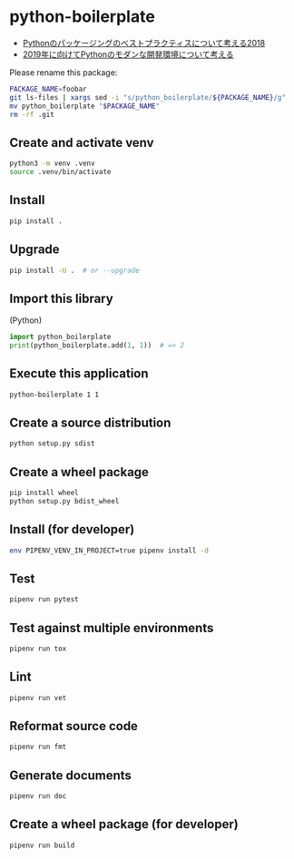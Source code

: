 # python-boilerplate

* [Pythonのパッケージングのベストプラクティスについて考える2018](https://techblog.asahi-net.co.jp/entry/2018/06/15/162951)
* [2019年に向けてPythonのモダンな開発環境について考える](https://techblog.asahi-net.co.jp/entry/2018/11/19/103455)

Please rename this package:

```sh
PACKAGE_NAME=foobar
git ls-files | xargs sed -i "s/python_boilerplate/${PACKAGE_NAME}/g"
mv python_boilerplate "$PACKAGE_NAME"
rm -rf .git
```

## Create and activate venv

```sh
python3 -m venv .venv
source .venv/bin/activate
```

## Install

```sh
pip install .
```

## Upgrade

```sh
pip install -U .  # or --upgrade
```

## Import this library

(Python)

```python
import python_boilerplate
print(python_boilerplate.add(1, 1))  # => 2
```

## Execute this application

```sh
python-boilerplate 1 1
```

## Create a source distribution

```sh
python setup.py sdist
```

## Create a wheel package

```sh
pip install wheel
python setup.py bdist_wheel
```

## Install (for developer)

```sh
env PIPENV_VENV_IN_PROJECT=true pipenv install -d
```

## Test

```sh
pipenv run pytest
```

## Test against multiple environments

```sh
pipenv run tox
```

## Lint

```sh
pipenv run vet
```

## Reformat source code

```sh
pipenv run fmt
```

## Generate documents

```sh
pipenv run doc
```

## Create a wheel package (for developer)

```sh
pipenv run build
```
